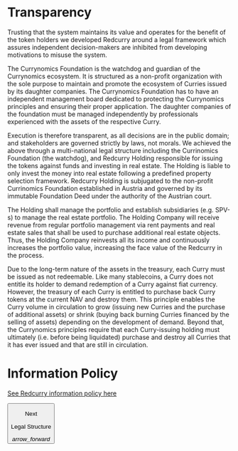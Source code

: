 # Transparency
Trusting that the system maintains its value and operates for the benefit of the token holders we developed Redcurry around a legal framework which assures independent decision-makers are inhibited from developing motivations to misuse the system.
 
The Currynomics Foundation is the watchdog and guardian of the Currynomics ecosystem. It is structured as a non-profit organization with the sole purpose to maintain and promote the ecosystem of Curries issued by its daughter companies. The Currynomics Foundation has to have an independent management board dedicated to protecting the Currynomics principles and ensuring their proper application. The daughter companies of the foundation must be managed independently by professionals experienced with the assets of the respective Curry.
 
Execution is therefore transparent, as all decisions are in the public domain; and stakeholders are governed strictly by laws, not morals. We achieved the above through a multi-national legal structure including the Currinomics Foundation (the watchdog), and Redcurry Holding responsible for issuing the tokens against funds and investing in real estate. The Holding is liable to only invest the money into real estate following a predefined property selection framework. Redcurry Holding is subjugated to the non-profit Currinomics Foundation established in Austria and governed by its immutable Foundation Deed under the authority of the Austrian court.
 
The Holding shall manage the portfolio and establish subsidiaries (e.g. SPV-s) to manage the real estate portfolio. The Holding Company will receive revenue from regular portfolio management via rent payments and real estate sales that shall be used to purchase additional real estate objects. Thus, the Holding Company reinvests all its income and continuously increases the portfolio value, increasing the face value of the Redcurry in the process.
 
Due to the long-term nature of the assets in the treasury, each Curry must be issued as not redeemable. Like many stablecoins, a Curry does not entitle its holder to demand redemption of a Curry against fiat currency. However, the treasury of each Curry is entitled to purchase back Curry tokens at the current NAV and destroy them. This principle enables the Curry volume in circulation to grow (issuing new Curries and the purchase of additional assets) or shrink (buying back burning Curries financed by the selling of assets) depending on the development of demand. Beyond that, the Currynomics principles require that each Curry-issuing holding must ultimately (i.e. before being liquidated) purchase and destroy all Curries that it has ever issued and that are still in circulation.

# Information Policy
[See Redcurry information policy here](https://redcurry.co/privacy/) 


<a href="/#/asset/legal/overview">
    <button class="nextButton" >
        <div class="copy">
            <p class="title">Next</p>
            <p class="value">Legal Structure</p>
        </div>
        <div class="icon"><i class="material-icons">arrow_forward</i></div>
    </button>
</a>

<!-- [Next: Legal Structure](/asset/legal/overview.md) -->
